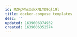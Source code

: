 ```yaml
---
id: MZFpWhsIskXNLYD9ql19l
title: docker-compose templates
desc: ''
updated: 1639606374932
created: 1639606352574
---
```


